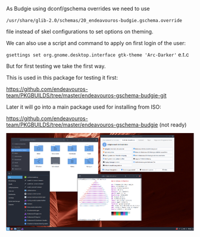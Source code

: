 As Budgie using dconf/gschema overrides we need to use 

`/usr/share/glib-2.0/schemas/20_endeavouros-budgie.gschema.override`  

file  instead of skel configurations to set options on theming.

We can also use a script and command to apply on first login of the user:


`gsettings set org.gnome.desktop.interface gtk-theme 'Arc-Darker'`  e.t.c 

But for first testing we take the first way.

This is used in this package for testing it first:

https://github.com/endeavouros-team/PKGBUILDS/tree/master/endeavouros-gschema-budgie-git

Later it will go into a main package used for installing from ISO:

https://github.com/endeavouros-team/PKGBUILDS/tree/master/endeavouros-gschema-budgie (not ready)

![alt text](https://raw.githubusercontent.com/endeavouros-team/endeavouros-DE-fixes/main/budgie/budgie.png "bar legende")
